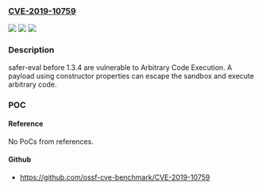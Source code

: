### [CVE-2019-10759](https://cve.mitre.org/cgi-bin/cvename.cgi?name=CVE-2019-10759)
![](https://img.shields.io/static/v1?label=Product&message=safer-eval&color=blue)
![](https://img.shields.io/static/v1?label=Version&message=All%20versions%20prior%20to%20version%201.3.4%20&color=brightgreen)
![](https://img.shields.io/static/v1?label=Vulnerability&message=Arbitrary%20Code%20Execution&color=brightgreen)

### Description

safer-eval before 1.3.4 are vulnerable to Arbitrary Code Execution. A payload using constructor properties can escape the sandbox and execute arbitrary code.

### POC

#### Reference
No PoCs from references.

#### Github
- https://github.com/ossf-cve-benchmark/CVE-2019-10759

